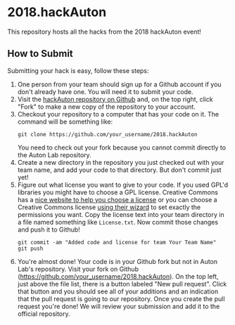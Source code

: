 # 2018.hackAuton

This repository hosts all the hacks from the 2018 hackAuton event!

## How to Submit

Submitting your hack is easy, follow these steps:

1. One person from your team should sign up for a Github account if you don't already have one. You will need it to submit your code.
2. Visit the [hackAuton repository on Github](https://github.com/autonlab/2018.hackAuton) and, on the top right, click "Fork" to make a new copy of the repository to your account.
3. Checkout your repository to a computer that has your code on it. The command will be something like:
    ```
    git clone https://github.com/your_username/2018.hackAuton
    ```
    You need to check out your fork because you cannot commit directly to the Auton Lab repository.
4. Create a new directory in the repository you just checked out with your team name, and add your code to that directory. But don't commit just yet!
5. Figure out what license you want to give to your code. If you used GPL'd libraries you might have to choose a GPL license. Creative Commons has a [nice website to help you choose a license](https://choosealicense.com/) or you can choose a Creative Commons license [using their wizard](https://creativecommons.org/share-your-work/) to set exactly the permissions you want. Copy the license text into your team directory in a file named something like `License.txt`. Now commit those changes and push it to Github!
    ```
    git commit -am "Added code and license for team Your Team Name"
    git push
    ```
6. You're almost done! Your code is in your Github fork but not in Auton Lab's repository. Visit your fork on Github (https://github.com/your_username/2018.hackAuton). On the top left, just above the file list, there is a button labeled "New pull request". Click that button and you should see all of your additions and an indication that the pull request is going to our repository. Once you create the pull request you're done! We will review your submission and add it to the official repository.
